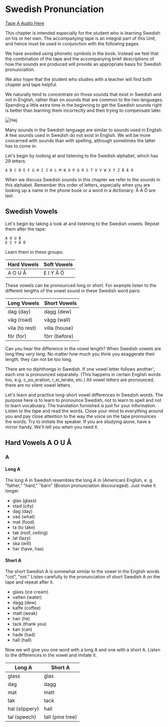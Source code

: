 # Swedish Pronunciation

[Tape A Audio Here](https://www.livelingua.com/fsi/Swedish/Basic/FSI%20-%20Swedish%20Basic%20Course%20-%20Guide%20to%20Pronunciation%20Tape%20A.mp3)

This chapter is intended especially for the student who is learning Swedish on his or her own. 
The accompanying tape is an integral part of this Unit, and hence must be used in conjunction with the following pages.

We have avoided using phonetic symbols in the book. 
Instead we feel that the combination of the tape and the accompanying brief descriptions of how the sounds are produced will provide an appropriate basis for Swedish pronunciation.

We also hope that the student who studies with a teacher will find both chapter and tape helpful.

We naturally tend to concentrate on those sounds that exist in Swedish and not in English, rather than on sounds that are common to the two languages. 
Spending a little extra time in the beginning to get the Swedish sounds right is better than learning them incorrectly and then trying to compensate later.

![Hej](http://i.imgur.com/U1R1Hys.png)

Many sounds in the Swedish language are similar to sounds used in English.
A few sounds used in Swedish do not exist in English.
We will be more concerned with sounds than with spelling, although sometimes the latter has to come in.

Let's begin by looking at and listening to the Swedish alphabet, which has 29 letters: 
```
A B C D E F G H I J K L M N O P Q R S T U V W X Y Z Å Ä Ö
```
When we discuss Swedish sounds in this chapter we refer to the sounds in this alphabet. 
Remember this order of letters, especially when you are looking up a name in the phone book or a word in a dictionary: Å Ä Ö are last.

## Swedish Vowels
Let's begin by taking a look at and listening to the Swedish vowels. 
Repeat them after the tape:
```
A O U Å
E I Y Ä Ö
```
Learn them in these groups: 

Hard Vowels | Soft Vowels
--- | ---
A O U Å | E I Y Ä Ö

These vowels can be pronounced long or short.
For example listen to the different lengths of the vowel sound in these Swedish word pairs:

Long Vowels | Short Vowels
--- | ---
dag (day) | dagg (dew)
väg (road) | vägg (wall)
vila (to rest) | villa (house)
för (for) | förr (before)

Can you hear the difference in the vowel length? 
When Swedish vowels are long they _very long_.
No matter how much you think you exaggerate their length, they can not be too long.

There are no diphthongs in Swedish. 
If one vowel letter follows another', each one is pronounced separately. 
(This happens in certain English words too, e.g. c_oo_eration, r_ei_terate, etc.)
 All vowel letters are pronounced, there are no silent vowel letters.

Let's learn and practice long-short vowel differences in Swedish words. 
The purpose here is to learn to pronounce Swedish, not to learn to spell and not to learn vocabulary. 
The translation furnished is just for your information. 
Listen to the tape and read the words. 
Close your mind to everything around you and pay close attention to the way the voice on the tape pronounces the words. 
Try to imitate the speaker. 
If you are studying alone, have a mirror handy. 
We'll tell you when you need it.

## Hard Vowels A O U Å

### A

#### Long A
The long A in Swedish resembles the long A in (American) English, e. g. "father," "hard," "barn" (Boston pronunciation discouraged).
Just make it longer.

  - glas (glass)
  - stad (city)
  - dag (day)
  - vad (what)
  - mat (food)
  - ta (to take)
  - tak (roof, ceiling)
  - lat (lazy)
  - ska (will)
  - har (have, has)

#### Short A
The short Swedish A is somewhat similar to the vowel in the English words "cot", "not." 
Listen carefully to the pronunciation of short Swedish A on the tape and repeat after it.

  - glass (ice cream)
  - vatten (water)
  - dagg (dew)
  - kaffe (coffee)
  - matt (weak)
  - han (he)
  - tack (thank you)
  - kan (can)
  - hade (had)
  - hall (hall)

Now we will give you one word with a long A and one with a short A. 
Listen to the differences in the vowel and imitate it.

Long A | Short A
--- | ---
glass | glas
dag | dagg
mat | matt
tak | tack
hal (slippery) | hall
tal (speech) | tall (pine tree)
